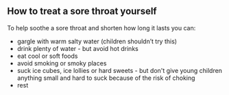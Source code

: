 ## How to treat a sore throat yourself

To help soothe a sore throat and shorten how long it lasts you can:

- gargle with warm salty water (children shouldn’t try this)
- drink plenty of water - but avoid hot drinks
- eat cool or soft foods
- avoid smoking or smoky places
- suck ice cubes, ice lollies or hard sweets - but don't give young children anything
  small and hard to suck because of the risk of choking
- rest
